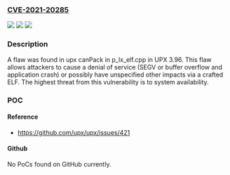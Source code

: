 ### [CVE-2021-20285](https://cve.mitre.org/cgi-bin/cvename.cgi?name=CVE-2021-20285)
![](https://img.shields.io/static/v1?label=Product&message=upx&color=blue)
![](https://img.shields.io/static/v1?label=Version&message=UPX%203.96%20&color=brightgreen)
![](https://img.shields.io/static/v1?label=Vulnerability&message=CWE-119&color=brightgreen)

### Description

A flaw was found in upx canPack in p_lx_elf.cpp in UPX 3.96. This flaw allows attackers to cause a denial of service (SEGV or buffer overflow and application crash) or possibly have unspecified other impacts via a crafted ELF. The highest threat from this vulnerability is to system availability.

### POC

#### Reference
- https://github.com/upx/upx/issues/421

#### Github
No PoCs found on GitHub currently.

